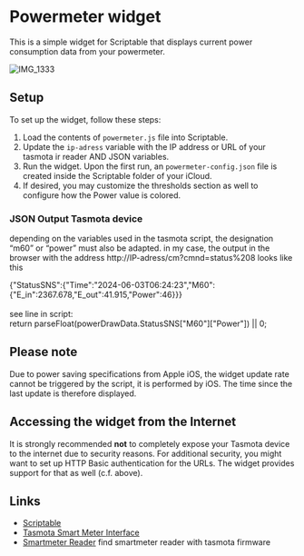# Powermeter widget

This is a simple widget for Scriptable that displays current power consumption data from your powermeter.

![IMG_1333](https://github.com/TurboDuke77/powermeter-widget/assets/38126777/580d946a-ea2f-4c97-8fb3-f79339e860cf)


## Setup

To set up the widget, follow these steps:

1. Load the contents of `powermeter.js` file into Scriptable.
2. Update the `ip-adress` variable with the IP address or URL of your tasmota ir reader AND JSON variables.
3. Run the widget. Upon the first run, an `powermeter-config.json` file is created inside the Scriptable folder of your iCloud. 
4. If desired, you may customize the thresholds section as well to configure how the Power value is colored.

### JSON Output Tasmota device

depending on the variables used in the tasmota script, the designation “m60” or “power” must also be adapted. in my case, the output in the browser with the address http://IP-adress/cm?cmnd=status%208 looks like this

{"StatusSNS":{"Time":"2024-06-03T06:24:23","M60":{"E_in":2367.678,"E_out":41.915,"Power":46}}} <br><br>
see line in script: <br>
return parseFloat(powerDrawData.StatusSNS["M60"]["Power"]) || 0;


## Please note

Due to power saving specifications from Apple iOS, the widget update rate cannot be triggered by the script, it is performed by iOS. The time since the last update is therefore displayed.

## Accessing the widget from the Internet

It is strongly recommended **not** to completely expose your Tasmota device to the internet due to security reasons.
For additional security, you might want to set up HTTP Basic authentication for the URLs. The widget provides support for that as well (c.f. above).

## Links

- [Scriptable](https://scriptable.app/)
- [Tasmota Smart Meter Interface](https://tasmota.github.io/docs/Smart-Meter-Interface/)
- [Smartmeter Reader](https://www.ebay.de/sch/i.html?_from=R40&_nkw=smartmeter+tasmota+ir+reader&_sacat=0) find smartmeter reader with tasmota firmware

